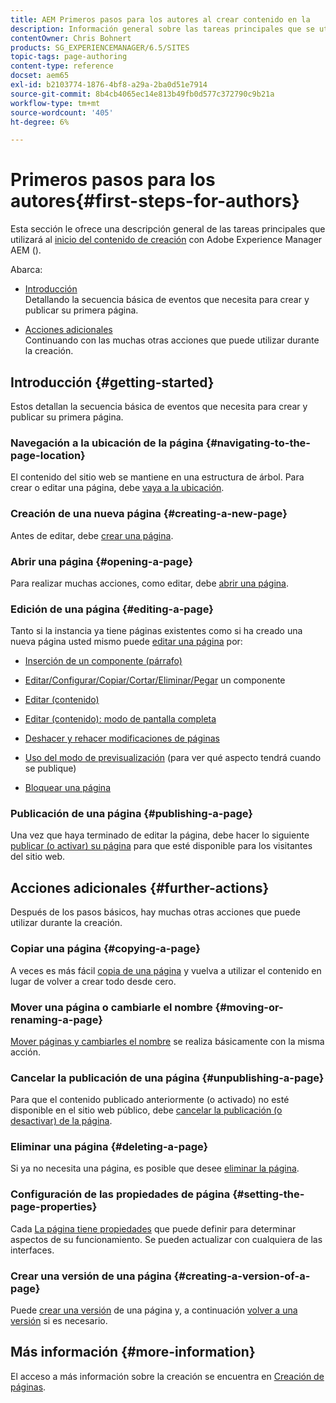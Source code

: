 ```yaml
---
title: AEM Primeros pasos para los autores al crear contenido en la
description: Información general sobre las tareas principales que se utilizan para crear contenido con Adobe AEM Experience Manager ().
contentOwner: Chris Bohnert
products: SG_EXPERIENCEMANAGER/6.5/SITES
topic-tags: page-authoring
content-type: reference
docset: aem65
exl-id: b2103774-1876-4bf8-a29a-2ba0d51e7914
source-git-commit: 8b4cb4065ec14e813b49fb0d577c372790c9b21a
workflow-type: tm+mt
source-wordcount: '405'
ht-degree: 6%

---
```


# Primeros pasos para los autores{#first-steps-for-authors}

Esta sección le ofrece una descripción general de las tareas principales que utilizará al [inicio del contenido de creación](/help/sites-authoring/author.md#concept-of-authoring-and-publishing) con Adobe Experience Manager AEM ().

Abarca:

* [Introducción](#getting-started)\
  Detallando la secuencia básica de eventos que necesita para crear y publicar su primera página.

* [Acciones adicionales](#further-actions)\
  Continuando con las muchas otras acciones que puede utilizar durante la creación.

## Introducción {#getting-started}

Estos detallan la secuencia básica de eventos que necesita para crear y publicar su primera página.

### Navegación a la ubicación de la página {#navigating-to-the-page-location}

El contenido del sitio web se mantiene en una estructura de árbol. Para crear o editar una página, debe [vaya a la ubicación](/help/sites-authoring/basic-handling.md#viewing-and-selecting-resources).

### Creación de una nueva página {#creating-a-new-page}

Antes de editar, debe [crear una página](/help/sites-authoring/managing-pages.md#creating-a-new-page).

### Abrir una página {#opening-a-page}

Para realizar muchas acciones, como editar, debe [abrir una página](/help/sites-authoring/managing-pages.md#opening-a-page-for-editing).

### Edición de una página {#editing-a-page}

Tanto si la instancia ya tiene páginas existentes como si ha creado una nueva página usted mismo puede [editar una página](/help/sites-authoring/editing-content.md) por:

* [Inserción de un componente (párrafo)](/help/sites-authoring/editing-content.md#inserting-a-component)
* [Editar/Configurar/Copiar/Cortar/Eliminar/Pegar](/help/sites-authoring/editing-content.md#edit-configure-copy-cut-delete-paste) un componente
* [Editar (contenido)](/help/sites-authoring/editing-content.md#edit-content)
* [Editar (contenido): modo de pantalla completa](/help/sites-authoring/editing-content.md#edit-content-full-screen-mode)

* [Deshacer y rehacer modificaciones de páginas](/help/sites-authoring/editing-content.md#undoing-and-redoing-page-edits)
* [Uso del modo de previsualización](/help/sites-authoring/editing-content.md#preview-mode) (para ver qué aspecto tendrá cuando se publique)
* [Bloquear una página  ](/help/sites-authoring/editing-content.md#locking-a-page)

### Publicación de una página {#publishing-a-page}

Una vez que haya terminado de editar la página, debe hacer lo siguiente [publicar (o activar) su página](/help/sites-authoring/publishing-pages.md#main-pars-title-10) para que esté disponible para los visitantes del sitio web.

## Acciones adicionales {#further-actions}

Después de los pasos básicos, hay muchas otras acciones que puede utilizar durante la creación.

### Copiar una página {#copying-a-page}

A veces es más fácil [copia de una página](/help/sites-authoring/managing-pages.md#copying-and-pasting-a-page) y vuelva a utilizar el contenido en lugar de volver a crear todo desde cero.

### Mover una página o cambiarle el nombre {#moving-or-renaming-a-page}

[Mover páginas y cambiarles el nombre](/help/sites-authoring/managing-pages.md#moving-or-renaming-a-page) se realiza básicamente con la misma acción.

### Cancelar la publicación de una página {#unpublishing-a-page}

Para que el contenido publicado anteriormente (o activado) no esté disponible en el sitio web público, debe [cancelar la publicación (o desactivar) de la página](/help/sites-authoring/publishing-pages.md#main-pars-title-5).

### Eliminar una página {#deleting-a-page}

Si ya no necesita una página, es posible que desee [eliminar la página](/help/sites-authoring/managing-pages.md#deleting-a-page).

### Configuración de las propiedades de página {#setting-the-page-properties}

Cada [La página tiene propiedades](/help/sites-authoring/editing-page-properties.md) que puede definir para determinar aspectos de su funcionamiento. Se pueden actualizar con cualquiera de las interfaces.

### Crear una versión de una página {#creating-a-version-of-a-page}

Puede [crear una versión](/help/sites-authoring/working-with-page-versions.md#creating-a-new-version) de una página y, a continuación [volver a una versión](/help/sites-authoring/working-with-page-versions.md#reverting-to-a-page-version) si es necesario.

## Más información {#more-information}

El acceso a más información sobre la creación se encuentra en [Creación de páginas](/help/sites-authoring/page-authoring.md).
